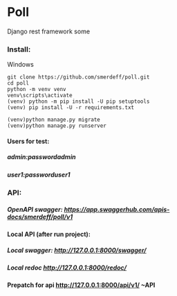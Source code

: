 # Poll
Django rest framework some

### Install:
Windows
```
git clone https://github.com/smerdeff/poll.git
cd poll
python -m venv venv
venv\scripts\activate
(venv) python -m pip install -U pip setuptools
(venv) pip install -U -r requirements.txt

(venv)python manage.py migrate
(venv)python manage.py runserver
```
#### Users for test:
##### admin:passwordadmin
##### user1:passworduser1

### API:
##### OpenAPI swagger: https://app.swaggerhub.com/apis-docs/smerdeff/poll/v1

#### Local API (after run project):
##### Local swagger: http://127.0.0.1:8000/swagger/
##### Local redoc http://127.0.0.1:8000/redoc/

#### Prepatch for api http://127.0.0.1:8000/api/v1/ ~API




